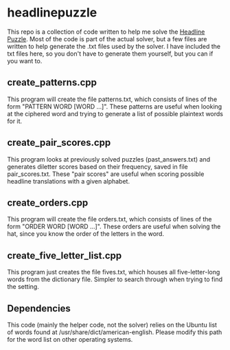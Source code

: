 # headlinepuzzle

This repo is a collection of code written to help me solve the [Headline Puzzle](https://www.thephoenixsociety.org/cryptogram.html). Most of the code is part of the actual solver, but a few files are written to help generate the .txt files used by the solver. I have included the txt files here, so you don't have to generate them yourself, but you can if you want to.

## create_patterns.cpp
This program will create the file patterns.txt, which consists of lines of the form "PATTERN WORD [WORD ...]". These patterns are useful when looking at the ciphered word and trying to generate a list of possible plaintext words for it.

## create_pair_scores.cpp
This program looks at previously solved puzzles (past_answers.txt) and generates diletter scores based on their frequency, saved in file pair_scores.txt. These "pair scores" are useful when scoring possible headline translations with a given alphabet.

## create_orders.cpp
This program will create the file orders.txt, which consists of lines of the form "ORDER WORD [WORD ...]". These orders are useful when solving the hat, since you know the order of the letters in the word.

## create_five_letter_list.cpp
This program just creates the file fives.txt, which houses all five-letter-long words from the dictionary file. Simpler to search through when trying to find the setting.


## Dependencies
This code (mainly the helper code, not the solver) relies on the Ubuntu list of words found at /usr/share/dict/american-english. Please modify this path for the word list on other operating systems.
